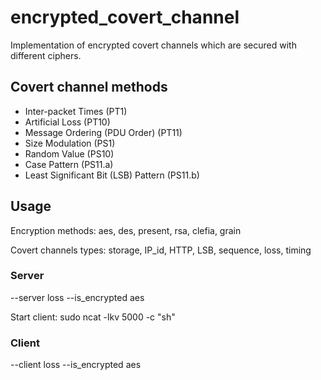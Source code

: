 # encrypted_covert_channel

Implementation of encrypted covert channels which are secured with different ciphers.

## Covert channel methods

- Inter-packet Times (PT1)
- Artificial Loss (PT10)
- Message Ordering (PDU Order) (PT11)
- Size Modulation (PS1)
- Random Value (PS10)
- Case Pattern (PS11.a)
- Least Significant Bit (LSB) Pattern (PS11.b)

## Usage

Encryption methods:
aes, des, present, rsa, clefia, grain

Covert channels types:
storage, IP_id, HTTP, LSB, sequence, loss, timing

### Server
--server loss --is_encrypted aes

Start client:
sudo ncat -lkv 5000 -c "sh"

### Client
--client loss --is_encrypted aes